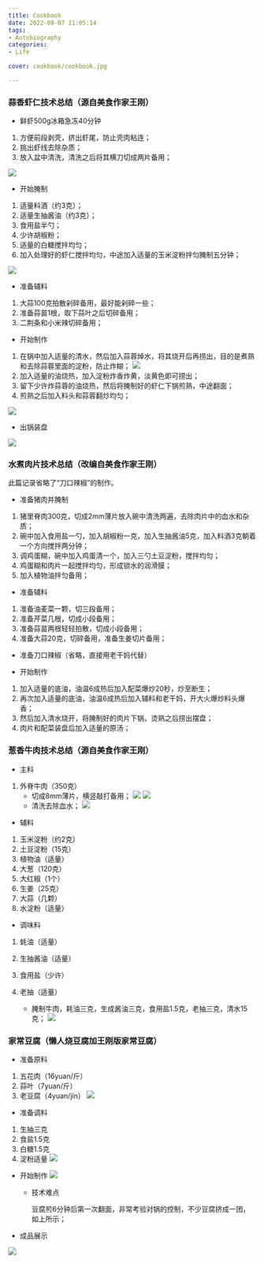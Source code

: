 ```yaml
---
title: Cookbook
date: 2022-08-07 11:05:14
tags:
- Autobiography
categories:
- Life

cover: cookbook/cookbook.jpg

---
```



### 蒜香虾仁技术总结（源自美食作家王刚）

- 鲜虾500g冰箱急冻40分钟

1. 方便前段剥壳，挤出虾尾，防止壳肉粘连；
2. 挑出虾线去除杂质；
3. 放入盆中清洗，清洗之后将其横刀切成两片备用；

![](suanrong_1.jpg)

   
- 开始腌制

1. 适量料酒（约3克）；
2. 适量生抽酱油（约3克）；
3. 食用盐半勺；
4. 少许胡椒粉；
5. 适量的白糖搅拌均匀；
6. 加入处理好的虾仁搅拌均匀，中途加入适量的玉米淀粉拌匀腌制五分钟；

![](suanrong_2.jpg)

- 准备辅料
1. 大蒜100克拍散剁碎备用，最好能剁碎一些；
2. 准备蒜苗1根，取下蒜叶之后切碎备用；
3. 二荆条和小米辣切碎备用；

- 开始制作

1. 在锅中加入适量的清水，然后加入蒜蓉焯水，将其烧开后再捞出，目的是煮熟和去除蒜蓉里面的淀粉，防止炸糊；
![](suanrong_3.jpg)
2. 加入适量的油烧热，加入淀粉炸香炸黄，淡黄色即可捞出；
3. 留下少许炸蒜蓉的油烧热，然后将腌制好的虾仁下锅煎熟，中途翻面；
4. 煎熟之后加入料头和蒜蓉翻炒均匀；

![](suanrong_4.jpg)

- 出锅装盘

![](suanrong_5.jpg)

### 水煮肉片技术总结（改编自美食作家王刚）

此篇记录省略了“刀口辣椒”的制作。


- 准备猪肉并腌制
1. 猪里脊肉300克，切成2mm薄片放入碗中清洗两遍，去除肉片中的血水和杂质；
2. 碗中加入食用盐一勺，加入胡椒粉一克，加入生抽酱油5克，加入料酒3克朝着一个方向搅拌两分钟；
3. 调鸡蛋糊，碗中加入鸡蛋清一个，加入三勺土豆淀粉，搅拌均匀；
4. 鸡蛋糊和肉片一起搅拌均匀，形成锁水的润滑膜；
5. 加入植物油拌匀备用；

- 准备辅料
1. 准备油麦菜一颗，切三段备用；
2. 准备芹菜几根，切成小段备用；
3. 准备蒜苗两根轻轻拍散，切成小段备用；
4. 准备大蒜20克，切碎备用，准备生姜切片备用；

- 准备刀口辣椒（省略，直接用老干妈代替）

- 开始制作

1. 加入适量的底油，油温6成热后加入配菜爆炒20秒，炒至断生；
2. 再次加入适量的底油，油温6成热后加入辅料和老干妈，开大火爆炒料头爆香；
3. 然后加入清水烧开，将腌制好的肉片下锅，烫熟之后捞出摆盘；
4. 肉片和配菜装盘后加入适量的原汤；

### 葱香牛肉技术总结（源自美食作家王刚）

- 主料

1. 外脊牛肉（350克） 
   - 切成8mm薄片，横竖敲打备用；
![](cookbook/shuizhuniurou_1.jpg)
![](cookbook/shuizhuniurou_2.jpg)
   - 清洗去除血水；
![](cookbook/shuizhuniurou_3.jpg)
     
    

- 辅料
1. 玉米淀粉（约2克）
2. 土豆淀粉（15克）
3. 植物油（适量）
4. 大葱（120克）
5. 大红椒（1个）
6. 生姜（25克）
7. 大蒜（几颗）
8. 水淀粉（适量）



- 调味料 
1. 蚝油（适量）
2. 生抽酱油（适量）
3. 食用盐（少许）
4. 老抽（适量）
   
   - 腌制牛肉，耗油三克，生成酱油三克，食用盐1.5克，老抽三克，清水15克；
     ![](cookbook/shuizhuniurou_5.jpg)

     
### 家常豆腐（懒人烧豆腐加王刚版家常豆腐）
- 准备原料
1. 五花肉（16yuan/斤） 
2. 蒜叶（7yuan/斤） 
3. 老豆腐（4yuan/jin）
![](cookbook/jiachangdoufu_2.jpg)

   
- 准备调料
1. 生抽三克
2. 食盐1.5克
3. 白糖1.5克 
4. 淀粉适量
![](cookbook/jiachangdoufu_1.jpg)

- 开始制作
![](cookbook/jiachangdoufu_3.jpg)
  
    - 技术难点
    
      豆腐煎6分钟后第一次翻面，非常考验对锅的控制，不少豆腐挤成一团，如上所示；
    

- 成品展示
  
![](cookbook/jiachangdoufu_4.jpg)



